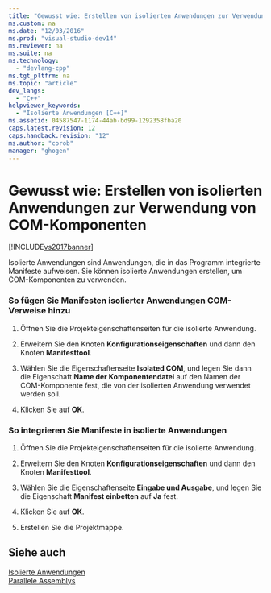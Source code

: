 ```yaml
---
title: "Gewusst wie: Erstellen von isolierten Anwendungen zur Verwendung von COM-Komponenten"
ms.custom: na
ms.date: "12/03/2016"
ms.prod: "visual-studio-dev14"
ms.reviewer: na
ms.suite: na
ms.technology: 
  - "devlang-cpp"
ms.tgt_pltfrm: na
ms.topic: "article"
dev_langs: 
  - "C++"
helpviewer_keywords: 
  - "Isolierte Anwendungen [C++]"
ms.assetid: 04587547-1174-44ab-bd99-1292358fba20
caps.latest.revision: 12
caps.handback.revision: "12"
ms.author: "corob"
manager: "ghogen"
---
```

# Gewusst wie: Erstellen von isolierten Anwendungen zur Verwendung von COM-Komponenten
[!INCLUDE[vs2017banner](../assembler/inline/includes/vs2017banner.md)]

Isolierte Anwendungen sind Anwendungen, die in das Programm integrierte Manifeste aufweisen.  Sie können isolierte Anwendungen erstellen, um COM\-Komponenten zu verwenden.  
  
### So fügen Sie Manifesten isolierter Anwendungen COM\-Verweise hinzu  
  
1.  Öffnen Sie die Projekteigenschaftenseiten für die isolierte Anwendung.  
  
2.  Erweitern Sie den Knoten **Konfigurationseigenschaften** und dann den Knoten **Manifesttool**.  
  
3.  Wählen Sie die Eigenschaftenseite **Isolated COM**, und legen Sie dann die Eigenschaft **Name der Komponentendatei** auf den Namen der COM\-Komponente fest, die von der isolierten Anwendung verwendet werden soll.  
  
4.  Klicken Sie auf **OK**.  
  
### So integrieren Sie Manifeste in isolierte Anwendungen  
  
1.  Öffnen Sie die Projekteigenschaftenseiten für die isolierte Anwendung.  
  
2.  Erweitern Sie den Knoten **Konfigurationseigenschaften** und dann den Knoten **Manifesttool**.  
  
3.  Wählen Sie die Eigenschaftenseite **Eingabe und Ausgabe**, und legen Sie die Eigenschaft **Manifest einbetten** auf **Ja** fest.  
  
4.  Klicken Sie auf **OK**.  
  
5.  Erstellen Sie die Projektmappe.  
  
## Siehe auch  
 [Isolierte Anwendungen](http://msdn.microsoft.com/library/aa375190)   
 [Parallele Assemblys](_win32_side_by_side_assemblies)